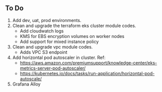 ## To Do
1. Add dev, uat, prod environments.
2. Clean and upgrade the terraform eks cluster module codes.
    - Add cloudwatch logs
    - KMS for EBS encryption volumes on worker nodes
    - Add support for mixed instance policy
3. Clean and upgrade vpc module codes.
    - Adds VPC S3 endpoint
4. Add horizontal pod autoscaler in cluster. Ref: 
    - https://aws.amazon.com/premiumsupport/knowledge-center/eks-metrics-server-pod-autoscaler/
    - https://kubernetes.io/docs/tasks/run-application/horizontal-pod-autoscale/
6. Grafana Alloy
